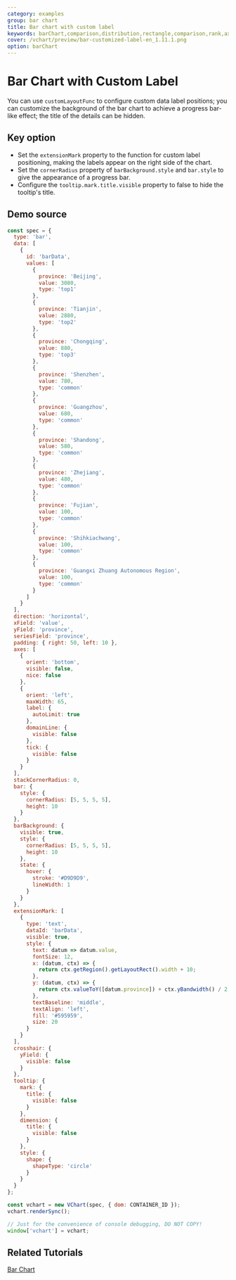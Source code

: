 ```yaml
---
category: examples
group: bar chart
title: Bar chart with custom label
keywords: barChart,comparison,distribution,rectangle,comparison,rank,axis,label
cover: /vchart/preview/bar-customized-label-en_1.11.1.png
option: barChart
---
```


# Bar Chart with Custom Label

You can use `customLayoutFunc` to configure custom data label positions; you can customize the background of the bar chart to achieve a progress bar-like effect; the title of the details can be hidden.

## Key option

- Set the `extensionMark` property to the function for custom label positioning, making the labels appear on the right side of the chart.
- Set the `cornerRadius` property of `barBackground.style` and `bar.style` to give the appearance of a progress bar.
- Configure the `tooltip.mark.title.visible` property to false to hide the tooltip's title.

## Demo source

```javascript livedemo
const spec = {
  type: 'bar',
  data: [
    {
      id: 'barData',
      values: [
        {
          province: 'Beijing',
          value: 3080,
          type: 'top1'
        },
        {
          province: 'Tianjin',
          value: 2880,
          type: 'top2'
        },
        {
          province: 'Chongqing',
          value: 880,
          type: 'top3'
        },
        {
          province: 'Shenzhen',
          value: 780,
          type: 'common'
        },
        {
          province: 'Guangzhou',
          value: 680,
          type: 'common'
        },
        {
          province: 'Shandong',
          value: 580,
          type: 'common'
        },
        {
          province: 'Zhejiang',
          value: 480,
          type: 'common'
        },
        {
          province: 'Fujian',
          value: 100,
          type: 'common'
        },
        {
          province: 'Shihkiachwang',
          value: 100,
          type: 'common'
        },
        {
          province: 'Guangxi Zhuang Autonomous Region',
          value: 100,
          type: 'common'
        }
      ]
    }
  ],
  direction: 'horizontal',
  xField: 'value',
  yField: 'province',
  seriesField: 'province',
  padding: { right: 50, left: 10 },
  axes: [
    {
      orient: 'bottom',
      visible: false,
      nice: false
    },
    {
      orient: 'left',
      maxWidth: 65,
      label: {
        autoLimit: true
      },
      domainLine: {
        visible: false
      },
      tick: {
        visible: false
      }
    }
  ],
  stackCornerRadius: 0,
  bar: {
    style: {
      cornerRadius: [5, 5, 5, 5],
      height: 10
    }
  },
  barBackground: {
    visible: true,
    style: {
      cornerRadius: [5, 5, 5, 5],
      height: 10
    },
    state: {
      hover: {
        stroke: '#D9D9D9',
        lineWidth: 1
      }
    }
  },
  extensionMark: [
    {
      type: 'text',
      dataId: 'barData',
      visible: true,
      style: {
        text: datum => datum.value,
        fontSize: 12,
        x: (datum, ctx) => {
          return ctx.getRegion().getLayoutRect().width + 10;
        },
        y: (datum, ctx) => {
          return ctx.valueToY([datum.province]) + ctx.yBandwidth() / 2;
        },
        textBaseline: 'middle',
        textAlign: 'left',
        fill: '#595959',
        size: 20
      }
    }
  ],
  crosshair: {
    yField: {
      visible: false
    }
  },
  tooltip: {
    mark: {
      title: {
        visible: false
      }
    },
    dimension: {
      title: {
        visible: false
      }
    },
    style: {
      shape: {
        shapeType: 'circle'
      }
    }
  }
};

const vchart = new VChart(spec, { dom: CONTAINER_ID });
vchart.renderSync();

// Just for the convenience of console debugging, DO NOT COPY!
window['vchart'] = vchart;
```

## Related Tutorials

[Bar Chart](link)
